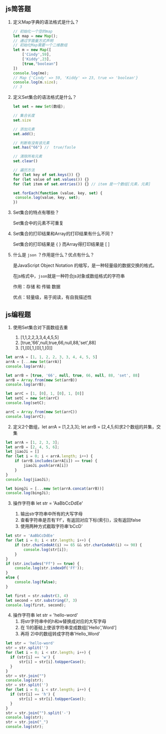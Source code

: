 ## js简答题

1. 定义Map字典的语法格式是什么？

   ```js
   // 初始化一个空的map
   let map = new Map();
   // 通过字面量方式声明
   // 初始化Map需要一个二维数组
   let m = new Map([
       ['Cindy',59],
       ['Kiddy',23],
       [true,"boolean"]
   ])
   console.log(me);
   // Map {'Cindy' => 59, 'Kiddy' => 23, true => 'boolean'}
   console.log(m.size);
   // 3
   ```

   

2. 定义Set集合的语法格式是什么？

   ```js
   let set = new Set(数组);
   
   // 集合长度
   set.size
   
   // 添加元素
   set.add();
   
   // 判断有没有该元素 
   set.has("66") //  true/fasle
   
   // 清除所有元素
   set.clear()
   
   // 遍历方法
   for (let key of set.keys()) {}
   for (let value of set.values()) {}
   for (let item of set.entries()) {} // item 是一个数组[元素，元素]
   
   set.forEach(function (value, key, set) {
   	console.log(value, key, set);
   })
   ```

   

3. Set集合的特点有哪些？

   Set集合中的元素不可重复

   

4. Set集合的打印结果和Array的打印结果有什么不同？

   Set集合的打印结果是 { }  而Array得打印结果是 [ ]

   

5. 什么是 `json` ？作用是什么？优点有什么？

   是JavaScript Object Notation 的缩写，是一种轻量级的数据交换的格式。

   在js格式中，`json`就是一种符合js对象或数组格式的字符串

   作用：存储 和 传输 数据

   优点：轻量级，易于阅读，有自我描述性



## js编程题

1. 使用Set集合对下面数组去重

    1) [1,1,2,2,3,3,4,4,5,5]
    2) [true,'66',null,true,66,null,88,'set',88]
    3) [1,[0],1,[0],1,[0]]

```js
let arrA = [1, 1, 2, 2, 3, 3, 4, 4, 5, 5]
arrA = [...new Set(arrA)]
console.log(arrA);

let arrB = [true, '66', null, true, 66, null, 88, 'set', 88]
arrB = Array.from(new Set(arrB))
console.log(arrB);

let arrC = [1, [0], 1, [0], 1, [0]]
let setC = new Set(arrC)
console.log(setC);

arrC = Array.from(new Set(arrC))
console.log(arrC);
```

2. 定义2个数组，let arrA = [1,2,3,3]; let arrB = [2,4,5,6]求2个数组的并集，交集
```js
let arrA = [1, 2, 3, 3];
let arrB = [2, 4, 5, 6];
let jiaoJi = []
for (let i = 0; i < arrA.length; i++) {
    if (arrB.includes(arrA[i]) == true) {
        jiaoJi.push(arrA[i])
    }
}
console.log(jiaoJi);

let bingJi = [...new Set(arrA.concat(arrB))]
console.log(bingJi);
```


3. 操作字符串 let str = 'AaBbCcDdEe'
  
    1) 输出str字符串中所有的大写字母
    2) 查看字符串是否有'Ff'，有返回对应下标(索引)，没有返回false
    3) 使用两种方式截取字符串'bCcD'
```js
let str = 'AaBbCcDdEe'
for (let i = 0; i < str.length; i++) {
    if (str.charCodeAt(i) >= 65 && str.charCodeAt(i) <= 90) {
        console.log(str[i]);
    }
}
if (str.includes("Ff") == true) {
    console.log(str.indexOf('Ff'));
}
else {
    console.log(false);
}

let first = str.substr(3, 4)
let second = str.substring(7, 3)
console.log(first, second);
```

4. 操作字符串 let str = 'hello-word'
    1) 将str字符串中的h和w替换成对应的大写字母
    2) 在 1)的基础上使该字符串变成数组['Hello','Word']
    3) 再将 2)中的数组转成字符串'Hello_Word'
  ```js
let str = 'hello-word'
str = str.split('')
for (let i = 0; i < str.length; i++) {
    if (str[i] == 'w') {
        str[i] = str[i].toUpperCase();
    }
}
str = str.join("")
console.log(str);
str = str.split('')
for (let i = 0; i < str.length; i++) {
    if (str[i] == 'h') {
        str[i] = str[i].toUpperCase();
    }
}
str = str.join("").split('-')
console.log(str);
str = str.join("_")
console.log(str);

  ```



